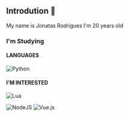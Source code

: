 ## Introdution 👋

My name is Jonatas Rodrigues
I'm 20 years old


### I'm Studying

#### LANGUAGES

![Python](https://img.shields.io/badge/python-3670A0?style=for-the-badge&logo=python&logoColor=ffdd54) 

#### I'M INTERESTED 

![Lua](https://img.shields.io/badge/lua-%232C2D72.svg?style=for-the-badge&logo=lua&logoColor=white)

![NodeJS](https://img.shields.io/badge/node.js-6DA55F?style=for-the-badge&logo=node.js&logoColor=white)
![Vue.js](https://img.shields.io/badge/vuejs-%2335495e.svg?style=for-the-badge&logo=vuedotjs&logoColor=%234FC08D)

